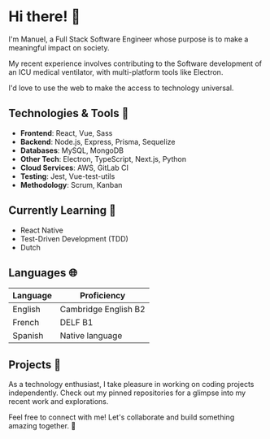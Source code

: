 # Hi there! :wave:

I'm Manuel, a Full Stack Software Engineer whose purpose is to make a meaningful impact on society. 

My recent experience involves contributing to the Software development of an ICU medical ventilator, with multi-platform tools like Electron. 

I'd love to use the web to make the access to technology universal.

## Technologies & Tools 📜
- **Frontend**: React, Vue, Sass
- **Backend**: Node.js, Express, Prisma, Sequelize
- **Databases**: MySQL, MongoDB
- **Other Tech**: Electron, TypeScript, Next.js, Python
- **Cloud Services**: AWS, GitLab CI
- **Testing**: Jest, Vue-test-utils
- **Methodology**: Scrum, Kanban

## Currently Learning 🌱

- React Native
- Test-Driven Development (TDD)
- Dutch

## Languages 🌐

| Language | Proficiency          |
| -------- | -------------------- |
| English  | Cambridge English B2 |
| French   | DELF B1              |
| Spanish  | Native language      |

## Projects 🚀

As a technology enthusiast, I take pleasure in working on coding projects independently. 
Check out my pinned repositories for a glimpse into my recent work and explorations.

Feel free to connect with me! Let's collaborate and build something amazing together. 🌟